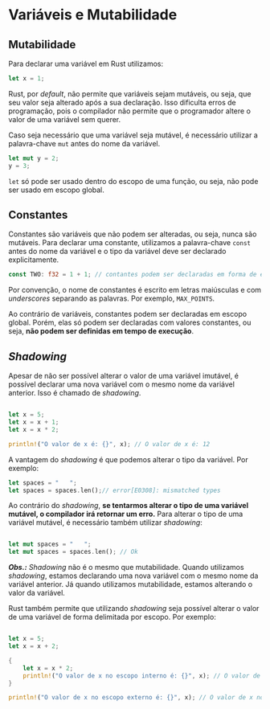 # Variáveis e Mutabilidade

## Mutabilidade

Para declarar uma variável em Rust utilizamos:

```rust
let x = 1;
```

Rust, por _default_, não permite que variáveis sejam mutáveis, ou seja, que seu valor seja alterado após a sua declaração. Isso dificulta erros de programação, pois o compilador não permite que o programador altere o valor de uma variável sem querer.



Caso seja necessário que uma variável seja mutável, é necessário utilizar a palavra-chave `mut` antes do nome da variável.

```rust
let mut y = 2;
y = 3;
```

`let` só pode ser usado dentro do escopo de uma função, ou seja, não pode ser usado em escopo global.

## Constantes

Constantes são variáveis que não podem ser alteradas, ou seja, nunca são mutáveis. Para declarar uma constante, utilizamos a palavra-chave `const` antes do nome da variável e o tipo da variável deve ser declarado explicitamente.

```rust
const TWO: f32 = 1 + 1; // contantes podem ser declaradas em forma de expressões
```

Por convenção, o nome de constantes é escrito em letras maiúsculas e com _underscores_ separando as palavras. Por exemplo, `MAX_POINTS`.

Ao contrário de variáveis, constantes podem ser declaradas em escopo global. Porém, elas só podem ser declaradas com valores constantes, ou seja, **não podem ser definidas em tempo de execução**.

## _Shadowing_

Apesar de não ser possível alterar o valor de uma variável imutável, é possível declarar uma nova variável com o mesmo nome da variável anterior. Isso é chamado de _shadowing_.

```rust

let x = 5;
let x = x + 1;
let x = x * 2;

println!("O valor de x é: {}", x); // O valor de x é: 12
```

A vantagem do _shadowing_ é que podemos alterar o tipo da variável. Por exemplo:

```rust
let spaces = "   ";
let spaces = spaces.len();// error[E0308]: mismatched types
```

Ao contrário do _shadowing_, **se tentarmos alterar o tipo de uma variável mutável, o compilador irá retornar um erro.** Para alterar o tipo de uma variável mutável, é necessário também utilizar _shadowing_:

```rust

let mut spaces = "   ";
let mut spaces = spaces.len(); // Ok
```

_**Obs.:**_ _Shadowing_ não é o mesmo que mutabilidade. Quando utilizamos _shadowing_, estamos declarando uma nova variável com o mesmo nome da variável anterior. Já quando utilizamos mutabilidade, estamos alterando o valor da variável.

Rust também permite que utilizando _shadowing_ seja possível alterar o valor de uma variável de forma delimitada por escopo. Por exemplo:


```rust

let x = 5;
let x = x + 2;

{
    let x = x * 2;
    println!("O valor de x no escopo interno é: {}", x); // O valor de x no escopo interno é: 14
}

println!("O valor de x no escopo externo é: {}", x); // O valor de x no escopo externo é: 7
```

